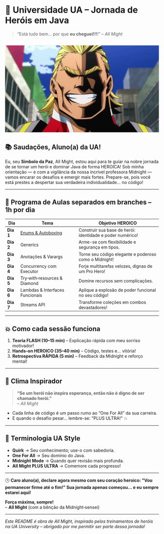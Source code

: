 # 🦸 Universidade UA – Jornada de Heróis em Java

> “Está tudo bem… por que **eu cheguei!!!**!” – *All Might*

![All might](./assets/img/allmight.jpg)
---

## 📚 Saudações, Aluno(a) da UA!

Eu, seu **Símbolo da Paz**, All Might, estou aqui para te guiar na nobre jornada de se tornar um herói e dominar Java de
forma HEROICA! Sob minha orientação — e com a vigilância da nossa incrível professora Midnight — vamos encarar os
desafios e emergir mais fortes. Prepare-se, pois você está prestes a despertar sua verdadeira individualidade… no
código!

---

## 🎯 Programa de Aulas separados em branches – 1h por dia

| Dia       | Tema                                                                                                             | Objetivo HEROICO                                          |
|-----------|------------------------------------------------------------------------------------------------------------------|-----------------------------------------------------------|
| **Dia 1** | [Enums & Autoboxing](https://github.com/dev-vinicius-prado/jornada-heroi-java/tree/feature/enums-%26-autoboxing) | Construir sua base de herói: identidade e poder numérico! |
| **Dia 2** | Generics                                                                                                         | Arme-se com flexibilidade e segurança em tipos.           |
| **Dia 3** | Anotações & Varargs                                                                                              | Torne seu código elegante e poderoso como o Midnight!     |
| **Dia 4** | Concurrency com Executor                                                                                         | Forje multitarefas velozes, dignas de um Pro Hero!        |
| **Dia 5** | Try‑with‑resources & Diamond                                                                                     | Domine recursos sem complicações.                         |
| **Dia 6** | Lambdas & Interfaces Funcionais                                                                                  | Aplique a explosão de poder funcional no seu código!      |
| **Dia 7** | Streams API                                                                                                      | Transforme coleções em combos devastadores!               |

---

## 💥 Como cada sessão funciona

1. **Teoria FLASH (10–15 min)** – Explicação rápida com meu sorriso motivador!
2. **Hands‑on HEROICO (35–40 min)** – Código, testes e… vitória!
3. **Retrospectiva RÁPIDA (5 min)** – Feedback da Midnight e reforço mental!

---

## 🌟 Clima Inspirador

> **“Se um herói não inspira esperança, então não é digno de ser chamado herói.”**  
> – *All Might*

- Cada linha de código é um passo rumo ao “One For All” da sua carreira.
- E quando o desafio pesar… lembre-se: "PLUS ULTRA!" 💥

---

## 🚀 Terminologia UA Style

- **Quirk** → Seu conhecimento; use-o com sabedoria.
- **One For All** → Seu domínio do Java.
- **Midnight Mode** → Quando quer revisão mais profunda.
- **All Might PLUS ULTRA** → Comemore cada progresso!

---

🕒 **Caro aluno(a), declare agora mesmo com seu coração heroico: "Vou permanecer firme até o fim!" Sua jornada apenas
começou… e eu sempre estarei aqui!**

**Força máxima, sempre!**  
– **All Might** (com a bênção da Midnight‑sensei)

---

*Este README é obra de All Might, inspirado pelos treinamentos de heróis na UA University – obrigado por me permitir ser
parte dessa jornada!*
